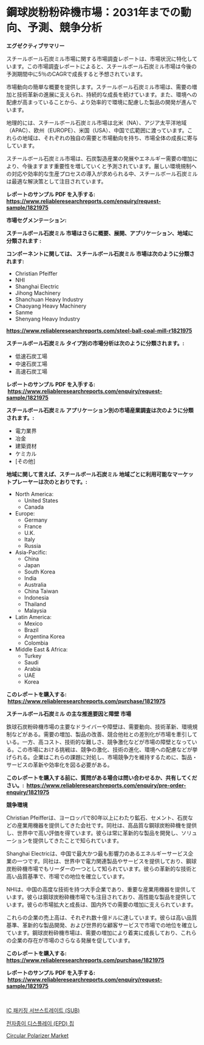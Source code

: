 <p><h1>鋼球炭粉粉砕機市場：2031年までの動向、予測、競争分析</h1></p><p><strong>エグゼクティブサマリー</strong></p>
<p><p>スチールボール石炭ミル市場に関する市場調査レポートは、市場状況に特化しています。この市場調査レポートによると、スチールボール石炭ミル市場は今後の予測期間中に5％のCAGRで成長すると予想されています。 </p><p>市場動向の簡単な概要を提供します。スチールボール石炭ミル市場は、需要の増加と技術革新の進展に支えられ、持続的な成長を続けています。また、環境への配慮が高まっていることから、より効率的で環境に配慮した製品の開発が進んでいます。</p><p>地理的には、スチールボール石炭ミル市場は北米（NA）、アジア太平洋地域（APAC）、欧州（EUROPE）、米国（USA）、中国で広範囲に渡っています。これらの地域は、それぞれの独自の需要と市場動向を持ち、市場全体の成長に寄与しています。</p><p>スチールボール石炭ミル市場は、石炭製造産業の発展やエネルギー需要の増加により、今後ますます重要性を増していくと予測されています。厳しい環境規制への対応や効率的な生産プロセスの導入が求められる中、スチールボール石炭ミルは最適な解決策として注目されています。</p></p>
<p><strong>レポートのサンプル PDF を入手する: <a href="https://www.reliableresearchreports.com/enquiry/request-sample/1821975">https://www.reliableresearchreports.com/enquiry/request-sample/1821975</a></strong></p>
<p><strong>市場セグメンテーション:</strong></p>
<p><strong> スチールボール石炭ミル 市場はさらに概要、展開、アプリケーション、地域に分類されます :</strong></p>
<p><strong>コンポーネントに関しては、 スチールボール石炭ミル 市場は次のように分類されます: &nbsp;</strong></p>
<p><ul><li>Christian Pfeiffer</li><li>NHI</li><li>Shanghai Electric</li><li>Jihong Machinery</li><li>Shanchuan Heavy Industry</li><li>Chaoyang Heavy Machinery</li><li>Sanme</li><li>Shenyang Heavy Industry</li></ul></p>
<p><strong><a href="https://www.reliableresearchreports.com/steel-ball-coal-mill-r1821975">https://www.reliableresearchreports.com/steel-ball-coal-mill-r1821975</a></strong></p>
<p><strong> スチールボール石炭ミル タイプ別の市場分析は次のように分類されます。:</strong></p>
<p><ul><li>低速石炭工場</li><li>中速石炭工場</li><li>高速石炭工場</li></ul></p>
<p><strong>レポートのサンプル PDF を入手する: &nbsp;<a href="https://www.reliableresearchreports.com/enquiry/request-sample/1821975">https://www.reliableresearchreports.com/enquiry/request-sample/1821975</a></strong></p>
<p><strong> スチールボール石炭ミル アプリケーション別の市場産業調査は次のように分類されます。:</strong></p>
<p><ul><li>電力業界</li><li>冶金</li><li>建築資材</li><li>ケミカル</li><li>[その他]</li></ul></p>
<p><strong>地域に関して言えば、スチールボール石炭ミル 地域ごとに利用可能なマーケットプレーヤーは次のとおりです。:</strong></p>
<p><ul>
    <li>
        North America:
        <ul>
            <li>United States</li>
            <li>Canada</li>
        </ul>
    </li>
    <li>
        Europe:
        <ul>
            <li>Germany</li>
            <li>France</li>
            <li>U.K.</li>
            <li>Italy</li>
            <li>Russia</li>
        </ul>
    </li>
    <li>
        Asia-Pacific:
        <ul>
            <li>China</li>
            <li>Japan</li>
            <li>South Korea</li>
            <li>India</li>
            <li>Australia</li>
            <li>China Taiwan</li>
            <li>Indonesia</li>
            <li>Thailand</li>
            <li>Malaysia</li>
        </ul>
    </li>
    <li>
        Latin America:
        <ul>
            <li>Mexico</li>
            <li>Brazil</li>
            <li>Argentina Korea</li>
            <li>Colombia</li>
        </ul>
    </li>
    <li>
        Middle East & Africa:
        <ul>
            <li>Turkey</li>
            <li>Saudi</li>
            <li>Arabia</li>
            <li>UAE</li>
            <li>Korea</li>
        </ul>
    </li>
    </ul></p>
<p><strong>このレポートを購入する: &nbsp;<a href="https://www.reliableresearchreports.com/purchase/1821975">https://www.reliableresearchreports.com/purchase/1821975</a></strong></p>
<p><strong>スチールボール石炭ミル の主な推進要因と障壁 市場</strong></p>
<p><p>鉄球石炭粉砕機市場の主要なドライバーや障壁は、需要動向、技術革新、環境規制などがある。需要の増加、製品の改善、競合他社との差別化が市場を牽引している。一方、高コスト、技術的な難しさ、競争激化などが市場の障壁となっている。この市場における挑戦は、競争の激化、技術の進化、環境への配慮などが挙げられる。企業はこれらの課題に対処し、市場競争力を維持するために、製品・サービスの革新や効率化を図る必要がある。</p></p>
<p><strong>このレポートを購入する前に、質問がある場合は問い合わせるか、共有してください。:&nbsp; <a href="https://www.reliableresearchreports.com/enquiry/pre-order-enquiry/1821975">https://www.reliableresearchreports.com/enquiry/pre-order-enquiry/1821975</a></strong></p>
<p><strong>競争環境</strong></p>
<p><p>Christian Pfeifferは、ヨーロッパで80年以上にわたり鉱石、セメント、石炭などの産業用機器を提供してきた会社です。同社は、高品質な鋼球炭粉砕機を提供し、世界中で高い評価を得ています。彼らは常に革新的な製品を開発し、ソリューションを提供してきたことで知られています。</p><p>Shanghai Electricは、中国で最大かつ最も影響力のあるエネルギーサービス企業の一つです。同社は、世界中で電力関連製品やサービスを提供しており、鋼球炭粉砕機市場でもリーダーの一つとして知られています。彼らの革新的な技術と高い品質基準で、市場での地位を確立しています。</p><p>NHIは、中国の高度な技術を持つ大手企業であり、重要な産業用機器を提供しています。彼らは鋼球炭粉砕機市場でも注目されており、高性能な製品を提供しています。彼らの市場拡大と成長は、国内外での需要の増加に支えられています。</p><p>これらの企業の売上高は、それぞれ数十億ドルに達しています。彼らは高い品質基準、革新的な製品開発、および世界的な顧客サービスで市場での地位を確立しています。鋼球炭粉砕機市場は、需要の増加により着実に成長しており、これらの企業の存在が市場のさらなる発展を促しています。</p></p>
<p><strong>このレポートを購入する: &nbsp; <a href="https://www.reliableresearchreports.com/purchase/1821975">https://www.reliableresearchreports.com/purchase/1821975</a></strong></p>
<p><strong>レポートのサンプル PDF を入手する: &nbsp;<a href="https://www.reliableresearchreports.com/enquiry/request-sample/1821975">https://www.reliableresearchreports.com/enquiry/request-sample/1821975</a></strong><strong></strong></p>
<p>&nbsp;</p>
<p><p><a href="https://github.com/EthaWolf/Market-Research-Report-List-1/blob/main/531967891980.md">IC 패키징 서브스트레이트 (SUB)</a></p><p><a href="https://github.com/darrellockm3ytan895656/Market-Research-Report-List-2/blob/main/231194391979.md">전자종이 디스플레이 (EPD) 칩</a></p><p><a href="https://issuu.com/reportprime-2/docs/circular-polarizer-market-size-2030.pptx">Circular Polarizer Market</a></p></p>